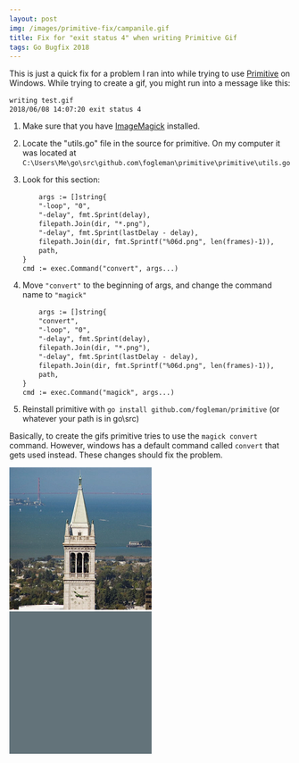 ```yaml
---
layout: post
img: /images/primitive-fix/campanile.gif
title: Fix for "exit status 4" when writing Primitive Gif
tags: Go Bugfix 2018
---
```


This is just a quick fix for a problem I ran into while trying to use [Primitive](https://github.com/fogleman/primitive)
on Windows. While trying to create a gif, you might run into a message like this:

```
writing test.gif
2018/06/08 14:07:20 exit status 4
```

1. Make sure that you have [ImageMagick]([https://www.imagemagick.org/script/download.php) installed.

2. Locate the "utils.go" file in the source for primitive. On my computer it was located at `C:\Users\Me\go\src\github.com\fogleman\primitive\primitive\utils.go`

3. Look for this section:
	```
		args := []string{
		"-loop", "0",
		"-delay", fmt.Sprint(delay),
		filepath.Join(dir, "*.png"),
		"-delay", fmt.Sprint(lastDelay - delay),
		filepath.Join(dir, fmt.Sprintf("%06d.png", len(frames)-1)),
		path,
	}
	cmd := exec.Command("convert", args...)
	```
4. Move `"convert"` to the beginning of args, and change the command name to `"magick"`
	```
		args := []string{
		"convert",
		"-loop", "0",
		"-delay", fmt.Sprint(delay),
		filepath.Join(dir, "*.png"),
		"-delay", fmt.Sprint(lastDelay - delay),
		filepath.Join(dir, fmt.Sprintf("%06d.png", len(frames)-1)),
		path,
	}
	cmd := exec.Command("magick", args...)
	```

5. Reinstall primitive with `go install github.com/fogleman/primitive` (or whatever your path is in go\src\)

Basically, to create the gifs primitive tries to use the `magick convert` command.
However, windows has a default command called `convert` that gets used instead.
These changes should fix the problem.

![](/images/primitive-fix/campanile.jpg)
![](/images/primitive-fix/campanile.gif)